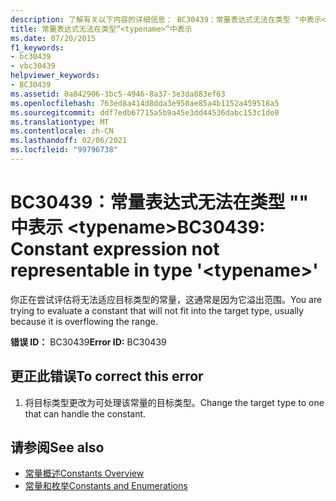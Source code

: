 ```yaml
---
description: 了解有关以下内容的详细信息： BC30439：常量表达式无法在类型 "中表示<typename>
title: 常量表达式无法在类型“<typename>”中表示
ms.date: 07/20/2015
f1_keywords:
- bc30439
- vbc30439
helpviewer_keywords:
- BC30439
ms.assetid: 0a842906-3bc5-4946-8a37-3e3da883ef63
ms.openlocfilehash: 763ed8a414d8dda3e950ae85a4b1152a459518a5
ms.sourcegitcommit: ddf7edb67715a5b9a45e3dd44536dabc153c1de0
ms.translationtype: MT
ms.contentlocale: zh-CN
ms.lasthandoff: 02/06/2021
ms.locfileid: "99796738"
---
```

# <a name="bc30439-constant-expression-not-representable-in-type-typename"></a><span data-ttu-id="4c6d9-103">BC30439：常量表达式无法在类型 "" 中表示 \<typename></span><span class="sxs-lookup"><span data-stu-id="4c6d9-103">BC30439: Constant expression not representable in type '\<typename>'</span></span>

<span data-ttu-id="4c6d9-104">你正在尝试评估将无法适应目标类型的常量，这通常是因为它溢出范围。</span><span class="sxs-lookup"><span data-stu-id="4c6d9-104">You are trying to evaluate a constant that will not fit into the target type, usually because it is overflowing the range.</span></span>

 <span data-ttu-id="4c6d9-105">**错误 ID：** BC30439</span><span class="sxs-lookup"><span data-stu-id="4c6d9-105">**Error ID:** BC30439</span></span>

## <a name="to-correct-this-error"></a><span data-ttu-id="4c6d9-106">更正此错误</span><span class="sxs-lookup"><span data-stu-id="4c6d9-106">To correct this error</span></span>

1. <span data-ttu-id="4c6d9-107">将目标类型更改为可处理该常量的目标类型。</span><span class="sxs-lookup"><span data-stu-id="4c6d9-107">Change the target type to one that can handle the constant.</span></span>

## <a name="see-also"></a><span data-ttu-id="4c6d9-108">请参阅</span><span class="sxs-lookup"><span data-stu-id="4c6d9-108">See also</span></span>

- [<span data-ttu-id="4c6d9-109">常量概述</span><span class="sxs-lookup"><span data-stu-id="4c6d9-109">Constants Overview</span></span>](../../programming-guide/language-features/constants-enums/constants-overview.md)
- [<span data-ttu-id="4c6d9-110">常量和枚举</span><span class="sxs-lookup"><span data-stu-id="4c6d9-110">Constants and Enumerations</span></span>](../constants-and-enumerations.md)
